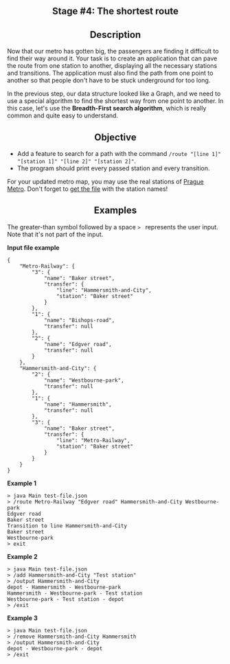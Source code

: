 <h2 style="text-align: center;">Stage #4: The shortest route</h2>

<h2 style="text-align: center;">Description</h2>

<p>Now that our metro has gotten big, the passengers are finding it difficult to find their way around it. Your task is to create an application that can pave the route from one station to another, displaying all the necessary stations and transitions. The application must also find the path from one point to another so that people don't have to be stuck underground for too long.</p>

<p>In the previous step, our data structure looked like a Graph, and we need to use a special algorithm to find the shortest way from one point to another. In this case, let's use the <strong>Breadth-First search algorithm</strong>, which is really common and quite easy to understand.</p>

<h2 style="text-align: center;">Objective</h2>

<ul>
	<li>Add a feature to search for a path with the command <code class="language-json">/route "[line 1]" "[station 1]" "[line 2]" "[station 2]"</code>.</li>
	<li>The program should print every passed station and every transition.</li>
</ul>

<p>For your updated metro map, you may use the real stations of <a target="_blank" href="https://en.wikipedia.org/wiki/Prague_Metro" rel="noopener noreferrer nofollow" target="_blank">Prague Metro</a>. Don't forget to <a target="_blank" href="https://stepik.org/media/attachments/lesson/373079/prague_subway.json" rel="noopener noreferrer nofollow">get the file</a> with the station names!</p>

<h2 style="text-align: center;">Examples</h2>

<p>The greater-than symbol followed by a space <code class="language-json">&gt; </code> represents the user input. Note that it's not part of the input.</p>

<p><strong>Input file example</strong></p>

<pre><code class="language-json">{
    "Metro-Railway": {
        "3": {
            "name": "Baker street",
            "transfer": {
                "line": "Hammersmith-and-City",
                "station": "Baker street"
            }
        },
        "1": {
            "name": "Bishops-road",
            "transfer": null
        },
        "2": {
            "name": "Edgver road",
            "transfer": null
        }
    },
    "Hammersmith-and-City": {
        "2": {
            "name": "Westbourne-park",
            "transfer": null
        },
        "1": {
            "name": "Hammersmith",
            "transfer": null
        },
        "3": {
            "name": "Baker street",
            "transfer": {
                "line": "Metro-Railway",
                "station": "Baker street"
            }
        }
    }
}</code></pre>

<p><strong>Example 1</strong></p>

<pre><code class="language-no-highlight">&gt; java Main test-file.json
&gt; /route Metro-Railway "Edgver road" Hammersmith-and-City Westbourne-park
Edgver road
Baker street
Transition to line Hammersmith-and-City
Baker street
Westbourne-park
&gt; exit</code></pre>

<p><strong>Example 2</strong></p>

<pre><code class="language-no-highlight">&gt; java Main test-file.json
&gt; /add Hammersmith-and-City "Test station"
&gt; /output Hammersmith-and-City
depot - Hammersmith - Westbourne-park
Hammersmith - Westbourne-park - Test station
Westbourne-park - Test station - depot
&gt; /exit</code></pre>

<p><strong>Example 3</strong> </p>

<pre><code class="language-no-highlight">&gt; java Main test-file.json
&gt; /remove Hammersmith-and-City Hammersmith
&gt; /output Hammersmith-and-City
depot - Westbourne-park - depot
&gt; /exit</code></pre>